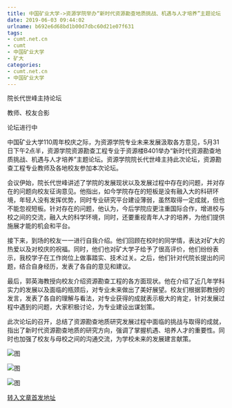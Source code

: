 ```yaml
---
title: 中国矿业大学->资源学院举办“新时代资源勘查地质挑战、机遇与人才培养”主题论坛 | cumt.net.cn
date: 2019-06-03 09:44:02
urlname: b692e6d68bd1b00d7dbc60d21e07f631
tags: 
- cumt.net.cn
- cumt
- 中国矿业大学
- 矿大
categories:
- cumt.net.cn
- 中国矿业大学
---
```



院长代世峰主持论坛

教师、校友合影

论坛进行中

中国矿业大学110周年校庆之际，为资源学院专业未来发展汲取各方意见，5月31日下午2点半，资源学院资源勘查工程专业于资源楼B401举办“新时代资源勘查地质挑战、机遇与人才培养”主题论坛。资源学院院长代世峰主持此次论坛，资源勘查工程专业教师及各地校友参加本次论坛。

会议伊始，院长代世峰讲述了学院的发展现状以及发展过程中存在的问题，并对存在的问题向校友征询意见。他指出，如今学院存在的短板是没有融入大的科研环境，年轻人没有发挥优势，同时专业研究平台建设薄弱，虽然取得一定成就，但也不能忽视短板。针对存在的问题，他认为，今后学院应更注重国际合作，增进校与校之间的交流，融入大的科学环境，同时，还要重视青年人才的培养，为他们提供施展才能的机会和平台。

接下来，到场的校友一一进行自我介绍。他们回顾在校时的同学情，表达对矿大的热爱以及对校庆的祝福。同时，他们也对矿大学子给予了很高评价，他们纷纷表示，我校学子在工作岗位上做事踏实、技术过关。之后，他们针对代院长提出的问题，结合自身经历，发表了各自的意见和建议。

最后，郭英海教授向校友介绍资源勘查工程的各方面现状。他在介绍了近几年学科实力的发展以及面临的瓶颈后，对专业未来做出了美好展望。校友们根据郭教授的发言，发表了各自的理解与看法，对专业获得的成就表示极大的肯定，针对发展过程中遇到的问题，大家积极讨论，为专业建设出谋划策。

此次论坛的召开，总结了资源勘查地质研究发展过程中面临的挑战与取得的成就，指出了新时代资源勘查地质的研究方向，强调了掌握机遇、培养人才的重要性。同时也加强了校友与母校之间的沟通交流，为学校未来的发展建言献策。



![图](http://xwzx.cumt.edu.cn/_upload/article/images/63/38/b636b7f24fc09087559cd3a998bf/8ad32a43-ace6-4a3e-959c-49895d134812.jpg)

![图](http://xwzx.cumt.edu.cn/_upload/article/images/63/38/b636b7f24fc09087559cd3a998bf/b99f7d23-f6fb-4c12-a884-07e081d2f763.jpg)

![图](http://xwzx.cumt.edu.cn/_upload/article/images/63/38/b636b7f24fc09087559cd3a998bf/5131dadc-b265-474c-abd6-616c63020197.jpg)

[转入文章首发地址](http://xwzx.cumt.edu.cn/0d/83/c523a527747/page.htm)